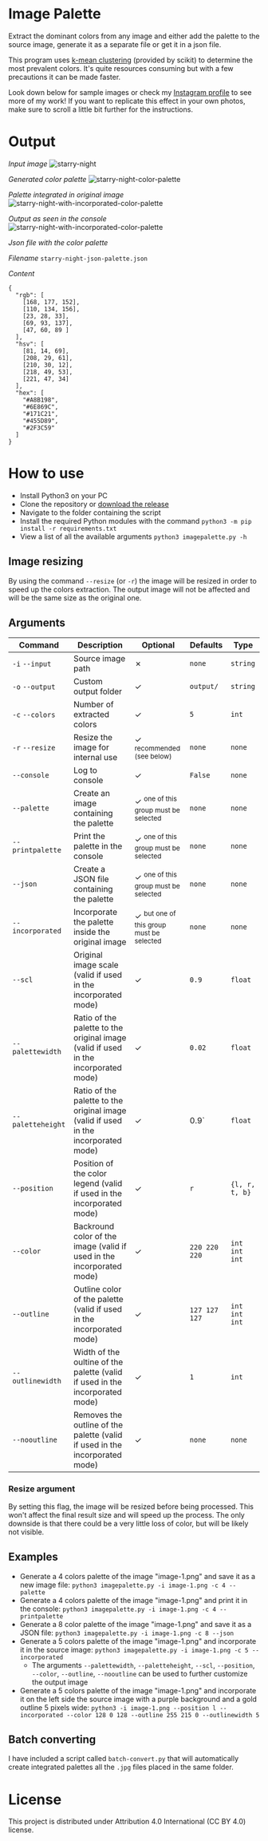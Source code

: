 # Image Palette
Extract the dominant colors from any image and either add the palette to the source image, generate it as a separate file or get it in a json file.

This program uses [k-mean clustering](https://en.wikipedia.org/wiki/K-means_clustering) (provided by scikit) to determine the most prevalent colors. It's quite resources consuming but with a few precautions it can be made faster.

Look down below for sample images or check my [Instagram profile](https://www.instagram.com/lorossi97/) to see more of my work! If you want to replicate this effect in your own photos, make sure to scroll a little bit further for the instructions.

# Output
*Input image*
![starry-night](https://github.com/lorossi/image-palette/blob/master/output/starry-night.jpg?raw=true)

*Generated color palette*
![starry-night-color-palette](https://github.com/lorossi/image-palette/blob/master/output/starry-night-palette.png?raw=true)

*Palette integrated in original image*
![starry-night-with-incorporated-color-palette](https://github.com/lorossi/image-palette/blob/master/output/starry-night-incorporated-palette.png?raw=true)

*Output as seen in the console*
![starry-night-with-incorporated-color-palette](https://github.com/lorossi/image-palette/blob/master/output/console.png?raw=true)

*Json file with the color palette*

*Filename* `starry-night-json-palette.json`

*Content*

```
{
  "rgb": [
    [168, 177, 152],
    [110, 134, 156],
    [23, 28, 33],
    [69, 93, 137],
    [47, 60, 89 ]
  ],
  "hsv": [
    [81, 14, 69],
    [208, 29, 61],
    [210, 30, 12],
    [218, 49, 53],
    [221, 47, 34]
  ],
  "hex": [
    "#A8B198",
    "#6E869C",
    "#171C21",
    "#455D89",
    "#2F3C59"
  ]
}
```


# How to use
- Install Python3 on your PC
- Clone the repository or [download the release](https://github.com/lorossi/image-palette/releases/latest)
- Navigate to the folder containing the script
- Install the required Python modules with the command `python3 -m pip install -r requirements.txt`
- View a list of all the available arguments `python3 imagepalette.py -h`

## Image resizing

By using the command `--resize` (or `-r`) the image will be resized in order to speed up the colors extraction. The output image will not be affected and will be the same size as the original one.

## Arguments
| Command | Description | Optional | Defaults | Type |
|---|---|---|---|---|
| `-i` `--input` | Source image path | ✗ | `none` | `string` |
| `-o` `--output` | Custom output folder | ✓ | `output/` | `string` |
| `-c` `--colors` | Number of extracted colors | ✓ | `5` | `int` |
| `-r` `--resize` | Resize the image for internal use | ✓ <sup>recommended (see below)</sup> | `none` | `none` |
| `--console` | Log to console | ✓ | `False` | `none` |
| `--palette` | Create an image containing the palette | ✓ <sup>one of this group must be selected</sup> | `none` | `none` |
| `--printpalette` | Print the palette in the console | ✓ <sup>one of this group must be selected</sup> | `none` | `none` |
| `--json` | Create a JSON file containing the palette | ✓ <sup>one of this group must be selected</sup> | `none` | `none` |
| `--incorporated` | Incorporate the palette inside the original image | ✓ <sup>but one of this group must be selected</sup> | `none` | `none` |
| `--scl` | Original image scale (valid if used in the incorporated mode) | ✓ | `0.9` | `float` |
| `--palettewidth` | Ratio of the palette to the original image (valid if used in the incorporated mode) | ✓ | `0.02` | `float` |
| `--paletteheight` | Ratio of the palette to the original image (valid if used in the incorporated mode) | ✓ | 0.9` | `float` |
| `--position` | Position of the color legend (valid if used in the incorporated mode) | ✓ | `r` | `{l, r, t, b}` |
| `--color` | Backround color of the image (valid if used in the incorporated mode) | ✓ | `220 220 220` | `int int int` |
| `--outline` | Outline color of the palette (valid if used in the incorporated mode) | ✓ | `127 127 127` | `int int int` |
| `--outlinewidth` | Width of the oultine of the palette (valid if used in the incorporated mode) | ✓ | `1` | `int` |
| `--nooutline` | Removes the outline of the palette (valid if used in the incorporated mode) | ✓ | `none` | `none` |

### Resize argument
By setting this flag, the image will be resized before being processed. This won't affect the final result size and will speed up the process. The only downside is that there could be a very little loss of color, but will be likely not visible.

## Examples
- Generate a 4 colors palette of the image "image-1.png" and save it as a new image file: `python3 imagepalette.py -i image-1.png -c 4 --palette`
- Generate a 4 colors palette of the image "image-1.png" and print it in the console: `python3 imagepalette.py -i image-1.png -c 4 --printpalette`
- Generate a 8 color palette of the image "image-1.png" and save it as a JSON file: `python3 imagepalette.py -i image-1.png -c 8 --json`
- Generate a 5 colors palette of the image "image-1.png" and incorporate it in the source image: `python3 imagepalette.py -i image-1.png -c 5 --incorporated`
    - The arguments `--palettewidth`, `--paletteheight`, `--scl`, `--position`, `--color`, `--outline`, `--nooutline` can be used to further customize the output image
- Generate a 5 colors palette of the image "image-1.png" and incorporate it on the left side the source image with a purple background and a gold outline 5 pixels wide: `python3 -i image-1.png --position l --incorporated --color 128 0 128 --outline 255 215 0 --outlinewidth 5 `

## Batch converting
I have included a script called `batch-convert.py` that will automatically create integrated palettes all the `.jpg` files placed in the same folder.

# License
This project is distributed under Attribution 4.0 International (CC BY 4.0) license.
